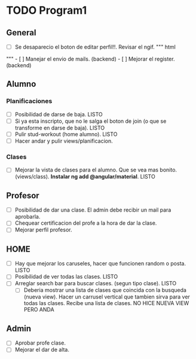 # TODO Program1

## General

- [ ] Se desaparecio el boton de editar perfil!!. Revisar el ngif.
""" html
<app-navbar></app-navbar>
<div class="container">
    <div class="d-flex flex-column align-items-center mb-2">
        <app-profile-picture [image]="'../../assets/default-profile-picture.jpeg'" [name]="profileName"></app-profile-picture>
        <app-edit-profile-btn *ngIf="currentUser == profileId"></app-edit-profile-btn>
    </div>
    <div class="d-flex justify-content-between mb-4">
        <app-profile-stats-box [label]="'Height'" [number]="height"></app-profile-stats-box>
        <app-profile-stats-box [label]="'Weight'" [number]="weight"></app-profile-stats-box>
        <app-profile-stats-box [label]="'Age'" [number]="age"></app-profile-stats-box>
      </div>
    <div class="d-flex flex-column mb-4">
        <app-account-info></app-account-info>
    </div>
    <div class="d-flex flex-column mb-4">
        <app-notifications-box></app-notifications-box>
    </div>
    <app-navbar-responsive></app-navbar-responsive>
</div>
"""
- [ ] Manejar el envio de mails. (backend)
- [ ] Mejorar el register. (backend)

## Alumno

### Planificaciones

- [ ] Posibilidad de darse de baja. LISTO
- [ ] Si ya esta inscripto, que no le salga el boton de join (o que se transforme en darse de baja). LISTO
- [ ] Pulir stud-workout (home alumno). LISTO
- [ ] Hacer andar y pulir views/planificacion. 

### Clases

- [ ] Mejorar la vista de clases para el alumno. Que se vea mas bonito. (views/class). **Instalar ng add @angular/material**. LISTO

## Profesor

- [ ] Posibilidad de dar una clase. El admin debe recibir un mail para aprobarla.
- [ ] Chequear certificacion del profe a la hora de dar la clase.
- [ ] Mejorar perfil profesor.

## HOME

- [ ] Hay que mejorar los caruseles, hacer que funcionen random o posta. LISTO
- [ ] Posibilidad de ver todas las clases. LISTO
- [ ] Arreglar search bar para buscar clases. (segun tipo clase). LISTO
  - [ ] Deberia mostrar una lista de clases que coincida con la busqueda (nueva view). Hacer un carrusel vertical que tambien sirva para ver todas las clases. Recibe una lista de clases. NO HICE NUEVA VIEW PERO ANDA

## Admin

- [ ] Aprobar profe clase.
- [ ] Mejorar el dar de alta.
